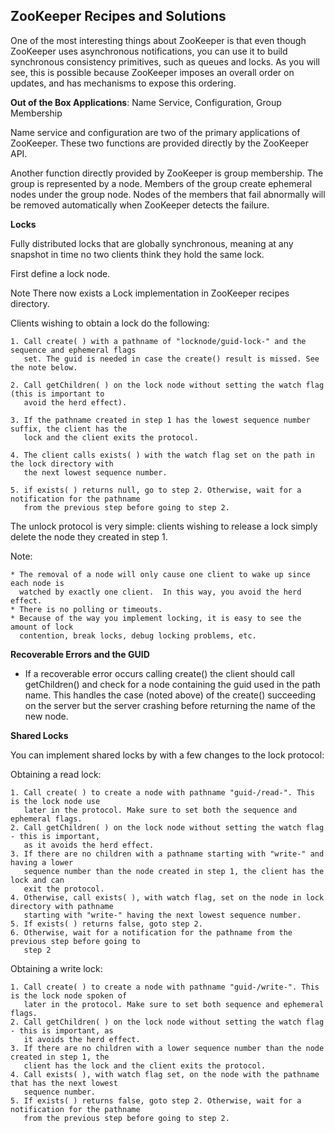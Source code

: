 ## ZooKeeper Recipes and Solutions

One of the most interesting things about ZooKeeper is that even though ZooKeeper uses asynchronous
notifications, you can use it to build synchronous consistency primitives, such as queues and locks.
As you will see, this is possible because ZooKeeper imposes an overall order on updates, and has
mechanisms to expose this ordering.

**Out of the Box Applications**: Name Service, Configuration, Group Membership

Name service and configuration are two of the primary applications of ZooKeeper. These two functions
are provided directly by the ZooKeeper API.

Another function directly provided by ZooKeeper is group membership. The group is represented by a
node. Members of the group create ephemeral nodes under the group node. Nodes of the members that
fail abnormally will be removed automatically when ZooKeeper detects the failure.

**Locks**

Fully distributed locks that are globally synchronous, meaning at any snapshot in time no two clients 
think they hold the same lock.

First define a lock node.

Note 
  There now exists a Lock implementation in ZooKeeper recipes directory.

Clients wishing to obtain a lock do the following:

  ```
  1. Call create( ) with a pathname of "locknode/guid-lock-" and the sequence and ephemeral flags 
     set. The guid is needed in case the create() result is missed. See the note below.

  2. Call getChildren( ) on the lock node without setting the watch flag (this is important to 
     avoid the herd effect).

  3. If the pathname created in step 1 has the lowest sequence number suffix, the client has the 
     lock and the client exits the protocol.

  4. The client calls exists( ) with the watch flag set on the path in the lock directory with 
     the next lowest sequence number.

  5. if exists( ) returns null, go to step 2. Otherwise, wait for a notification for the pathname 
     from the previous step before going to step 2.
  ```
The unlock protocol is very simple: clients wishing to release a lock simply delete the node they 
created in step 1.

Note:
  ```
  * The removal of a node will only cause one client to wake up since each node is 
    watched by exactly one client.  In this way, you avoid the herd effect.
  * There is no polling or timeouts.
  * Because of the way you implement locking, it is easy to see the amount of lock 
    contention, break locks, debug locking problems, etc.
  ```
**Recoverable Errors and the GUID**
  * If a recoverable error occurs calling create() the client should call getChildren() and check 
    for a node containing the guid used in the path name. This handles the case (noted above) of 
    the create() succeeding on the server but the server crashing before returning the name of 
    the new node.

**Shared Locks**

You can implement shared locks by with a few changes to the lock protocol:

Obtaining a read lock:
  ```
  1. Call create( ) to create a node with pathname "guid-/read-". This is the lock node use 
     later in the protocol. Make sure to set both the sequence and ephemeral flags.	
  2. Call getChildren( ) on the lock node without setting the watch flag - this is important,
     as it avoids the herd effect.	
  3. If there are no children with a pathname starting with "write-" and having a lower 
     sequence number than the node created in step 1, the client has the lock and can 
     exit the protocol.	
  4. Otherwise, call exists( ), with watch flag, set on the node in lock directory with pathname 
     starting with "write-" having the next lowest sequence number.	
  5. If exists( ) returns false, goto step 2.	
  6. Otherwise, wait for a notification for the pathname from the previous step before going to 
     step 2
  ```
Obtaining a write lock:
  ```
  1. Call create( ) to create a node with pathname "guid-/write-". This is the lock node spoken of
     later in the protocol. Make sure to set both sequence and ephemeral flags.
  2. Call getChildren( ) on the lock node without setting the watch flag - this is important, as 
     it avoids the herd effect.
  3. If there are no children with a lower sequence number than the node created in step 1, the 
     client has the lock and the client exits the protocol.
  4. Call exists( ), with watch flag set, on the node with the pathname that has the next lowest 
     sequence number.
  5. If exists( ) returns false, goto step 2. Otherwise, wait for a notification for the pathname 
     from the previous step before going to step 2.
  ```

